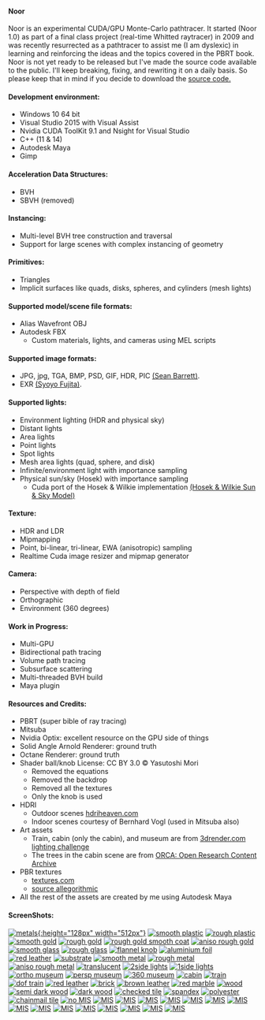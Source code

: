 #### Noor
Noor is an experimental CUDA/GPU Monte-Carlo pathtracer.  It started (Noor 1.0) as part of a final class project (real-time Whitted raytracer) in 2009 and was recently resurrected as a pathtracer to assist me (I am dyslexic) in learning and reinforcing the ideas and the topics covered in the PBRT book.  Noor is not yet ready to be  released but I've made the source code available to the public.  I'll keep breaking, fixing, and rewriting it on a daily basis.  So please keep that in mind if you decide to download the [source code.](https://github.com/Ardook/noor)
 
#### Development environment:
* Windows 10 64 bit 
* Visual Studio 2015 with Visual Assist 
* Nvidia CUDA ToolKit 9.1 and Nsight for Visual Studio 
* C++ (11 & 14)
* Autodesk Maya
* Gimp 

#### Acceleration Data Structures:
* BVH
* SBVH (removed)

#### Instancing:
* Multi-level BVH tree construction and traversal
* Support for large scenes with complex instancing of geometry

#### Primitives:
* Triangles
* Implicit surfaces like quads, disks, spheres, and cylinders (mesh lights)

#### Supported model/scene file formats:
* Alias Wavefront OBJ
* Autodesk FBX
   * Custom materials, lights, and cameras using MEL scripts

#### Supported image formats:
* JPG, jpg, TGA, BMP, PSD, GIF, HDR, PIC [(Sean Barrett)](https://github.com/nothings/stb). 
* EXR [(Syoyo Fujita)](https://github.com/syoyo/tinyexr).

#### Supported lights:
* Environment lighting (HDR and physical sky)
* Distant lights
* Area lights
* Point lights
* Spot lights
* Mesh area lights (quad, sphere, and disk)
* Infinite/environment light with importance sampling
* Physical sun/sky (Hosek) with importance sampling  
   * Cuda port of the Hosek & Wilkie implementation [(Hosek & Wilkie Sun & Sky Model)](http://cgg.mff.cuni.cz/projects/SkylightModelling/)

#### Texture:
* HDR and LDR
* Mipmapping
* Point, bi-linear, tri-linear, EWA (anisotropic) sampling
* Realtime Cuda image resizer and mipmap generator

#### Camera:
* Perspective with depth of field
* Orthographic
* Environment (360 degrees)

#### Work in Progress:
* Multi-GPU
* Bidirectional path tracing
* Volume path tracing
* Subsurface scattering
* Multi-threaded BVH build
* Maya plugin

#### Resources and Credits: 
* PBRT (super bible of ray tracing)
* Mitsuba
* Nvidia Optix: excellent resource on the GPU side of things
* Solid Angle Arnold Renderer: ground truth
* Octane Renderer: ground truth
* Shader ball/knob License: CC BY 3.0 © Yasutoshi Mori
   * Removed the equations
   * Removed the backdrop
   * Removed all the textures
   * Only the knob is used
* HDRI 
   * Outdoor scenes [hdriheaven.com](https://hdriheaven.com)
   * Indoor scenes courtesy of Bernhard Vogl (used in Mitsuba also)
* Art assets
   * Train, cabin (only the cabin), and museum are from [3drender.com lighting challenge](http://www.3drender.com/challenges/)
   * The trees in the cabin scene are from [ORCA: Open Research Content Archive](https://developer.nvidia.com/orca/speedtree)
* PBR textures
   * [textures.com](https://textures.com)
   * [source allegorithmic](https://source.allegorithmic.com/)
* All the rest of the assets are created by me using Autodesk Maya

#### ScreenShots:
[![metals](screenshots/50percent/metals.jpg){:height="128px" width="512px"}](screenshots/100percent/metal.jpg)
[![smooth plastic](screenshots/50percent/screenshot-23-05-2018-10-05-35.jpg)](screenshots/100percent/screenshot-23-05-2018-10-05-35.jpg)
[![rough plastic](screenshots/50percent/screenshot-23-05-2018-10-08-01.jpg)](screenshots/100percent/screenshot-23-05-2018-10-08-01.jpg)
[![smooth gold](screenshots/50percent/screenshot-22-05-2018-13-28-56.jpg)](screenshots/100percent/screenshot-22-05-2018-13-28-56.jpg)
[![rough gold](screenshots/50percent/screenshot-22-05-2018-13-27-03.jpg)](screenshots/100percent/screenshot-22-05-2018-13-27-03.jpg)
[![rough gold smooth coat](screenshots/50percent/screenshot-22-05-2018-13-13-45.jpg)](screenshots/100percent/screenshot-22-05-2018-13-13-45.jpg)
[![aniso rough gold](screenshots/50percent/screenshot-23-05-2018-10-15-17.jpg)](screenshots/100percent/screenshot-23-05-2018-10-15-17.jpg)
[![smooth glass](screenshots/50percent/screenshot-21-05-2018-13-47-19.jpg)](screenshots/100percent/screenshot-21-05-2018-13-47-19.jpg)
[![rough glass](screenshots/50percent/screenshot-23-05-2018-18-10-35.jpg)](screenshots/100percent/screenshot-23-05-2018-18-10-35.jpg)
[![flannel knob](screenshots/50percent/screenshot-21-05-2018-12-46-57.jpg)](screenshots/100percent/screenshot-21-05-2018-12-46-57.jpg)
[![aluminium foil](screenshots/50percent/screenshot-21-05-2018-13-09-10.jpg)](screenshots/100percent/screenshot-21-05-2018-13-09-10.jpg)
[![red leather](screenshots/50percent/screenshot-21-05-2018-14-21-41.jpg)](screenshots/100percent/screenshot-21-05-2018-14-21-41.jpg)
[![substrate](screenshots/50percent/screenshot-22-05-2018-15-44-15.jpg)](screenshots/100percent/screenshot-22-05-2018-15-44-15.jpg)
[![smooth metal](screenshots/50percent/screenshot-23-05-2018-10-28-41.jpg)](screenshots/100percent/screenshot-23-05-2018-10-28-41.jpg)
[![rough metal](screenshots/50percent/screenshot-23-05-2018-10-32-29.jpg)](screenshots/100percent/screenshot-23-05-2018-10-32-29.jpg)
[![aniso rough metal](screenshots/50percent/screenshot-23-05-2018-10-27-41.jpg)](screenshots/100percent/screenshot-23-05-2018-10-27-41.jpg)
[![translucent](screenshots/50percent/screenshot-23-05-2018-11-56-01.jpg)](screenshots/100percent/screenshot-23-05-2018-11-56-01.jpg)
[![2side lights](screenshots/50percent/screenshot-23-05-2018-12-13-36.jpg)](screenshots/100percent/screenshot-23-05-2018-12-13-36.jpg)
[![1side lights](screenshots/50percent/screenshot-23-05-2018-12-14-17.jpg)](screenshots/100percent/screenshot-23-05-2018-12-14-17.jpg)
[![ortho museum](screenshots/50percent/screenshot-23-05-2018-12-46-45.jpg)](screenshots/100percent/screenshot-23-05-2018-12-46-45.jpg)
[![persp museum](screenshots/50percent/screenshot-23-05-2018-12-49-44.jpg)](screenshots/100percent/screenshot-23-05-2018-12-49-44.jpg)
[![360 museum](screenshots/50percent/screenshot-23-05-2018-12-52-59.jpg)](screenshots/100percent/screenshot-23-05-2018-12-52-59.jpg)
[![cabin](screenshots/50percent/screenshot-23-05-2018-13-26-10.jpg)](screenshots/100percent/screenshot-23-05-2018-13-26-10.jpg)
[![train](screenshots/50percent/screenshot-23-05-2018-14-12-20.jpg)](screenshots/100percent/screenshot-23-05-2018-14-12-20.jpg)
[![dof train](screenshots/50percent/screenshot-23-05-2018-14-19-09.jpg)](screenshots/100percent/screenshot-23-05-2018-14-19-09.jpg)
[![red leather](screenshots/50percent/screenshot-23-05-2018-14-34-53.jpg)](screenshots/100percent/screenshot-23-05-2018-14-34-53.jpg)
[![brick](screenshots/50percent/screenshot-23-05-2018-14-35-44.jpg)](screenshots/100percent/screenshot-23-05-2018-14-35-44.jpg)
[![brown leather](screenshots/50percent/screenshot-23-05-2018-14-41-06.jpg)](screenshots/100percent/screenshot-23-05-2018-14-41-06.jpg)
[![red marble](screenshots/50percent/screenshot-23-05-2018-15-31-13.jpg)](screenshots/100percent/screenshot-23-05-2018-15-31-13.jpg)
[![wood](screenshots/50percent/screenshot-23-05-2018-15-34-58.jpg)](screenshots/100percent/screenshot-23-05-2018-15-34-58.jpg)
[![semi dark wood](screenshots/50percent/screenshot-23-05-2018-15-38-04.jpg)](screenshots/100percent/screenshot-23-05-2018-15-38-04.jpg)
[![dark wood](screenshots/50percent/screenshot-23-05-2018-15-39-32.jpg)](screenshots/100percent/screenshot-23-05-2018-15-39-32.jpg)
[![checked tile](screenshots/50percent/screenshot-23-05-2018-15-46-56.jpg)](screenshots/100percent/screenshot-23-05-2018-15-46-56.jpg)
[![spandex](screenshots/50percent/screenshot-23-05-2018-15-51-09.jpg)](screenshots/100percent/screenshot-23-05-2018-15-51-09.jpg)
[![polyester](screenshots/50percent/screenshot-23-05-2018-15-56-55.jpg)](screenshots/100percent/screenshot-23-05-2018-15-56-55.jpg)
[![chainmail tile](screenshots/50percent/screenshot-23-05-2018-15-58-59.jpg)](screenshots/100percent/screenshot-23-05-2018-15-58-59.jpg)
[![no MIS](screenshots/50percent/screenshot-26-05-2018-15-47-11.jpg)](screenshots/100percent/screenshot-26-05-2018-15-47-11.jpg)
[![MIS](screenshots/50percent/screenshot-26-05-2018-15-47-17.jpg)](screenshots/100percent/screenshot-26-05-2018-15-47-17.jpg)
[![MIS](screenshots/50percent/screenshot-26-05-2018-18-14-15.jpg)](screenshots/100percent/screenshot-26-05-2018-18-14-15.jpg)
[![MIS](screenshots/50percent/screenshot-26-05-2018-18-14-22.jpg)](screenshots/100percent/screenshot-26-05-2018-18-14-22.jpg)
[![MIS](screenshots/50percent/screenshot-26-05-2018-18-15-29.jpg)](screenshots/100percent/screenshot-26-05-2018-18-15-29.jpg)
[![MIS](screenshots/50percent/screenshot-26-05-2018-18-15-35.jpg)](screenshots/100percent/screenshot-26-05-2018-18-15-35.jpg)
[![MIS](screenshots/50percent/screenshot-26-05-2018-18-18-04.jpg)](screenshots/100percent/screenshot-26-05-2018-18-18-04.jpg)
[![MIS](screenshots/50percent/screenshot-26-05-2018-18-18-09.jpg)](screenshots/100percent/screenshot-26-05-2018-18-18-09.jpg)
[![MIS](screenshots/50percent/screenshot-26-05-2018-18-25-14.jpg)](screenshots/100percent/screenshot-26-05-2018-18-25-14.jpg)
[![MIS](screenshots/50percent/screenshot-26-05-2018-18-25-20.jpg)](screenshots/100percent/screenshot-26-05-2018-18-25-20.jpg)
[![MIS](screenshots/50percent/screenshot-26-05-2018-18-25-28.jpg)](screenshots/100percent/screenshot-26-05-2018-18-25-28.jpg)
[![MIS](screenshots/50percent/screenshot-26-05-2018-18-25-30.jpg)](screenshots/100percent/screenshot-26-05-2018-18-25-30.jpg)
[![MIS](screenshots/50percent/screenshot-26-05-2018-18-25-38.jpg)](screenshots/100percent/screenshot-26-05-2018-18-25-38.jpg)
[![MIS](screenshots/50percent/screenshot-26-05-2018-18-25-41.jpg)](screenshots/100percent/screenshot-26-05-2018-18-25-41.jpg)
[![MIS](screenshots/50percent/screenshot-26-05-2018-18-25-51.jpg)](screenshots/100percent/screenshot-26-05-2018-18-25-51.jpg)
[![MIS](screenshots/50percent/screenshot-26-05-2018-18-25-54.jpg)](screenshots/100percent/screenshot-26-05-2018-18-25-54.jpg)